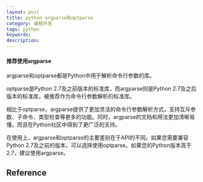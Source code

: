 ```yaml
---
layout: post
title: python argparse和optparse
category: 编程开发
tags: python
keywords: 
description: 
---
```



#### 推荐使用argparse

argparse和optparse都是Python中用于解析命令行参数的库。

optparse是Python 2.7及之前版本的标准库，而argparse则是Python 2.7及之后版本的标准库，被推荐作为命令行参数解析的标准库。

相比于optparse，argparse提供了更加灵活的命令行参数解析方式，支持互斥参数、子命令、类型检查等更多的功能。同时，argparse的文档和用法更加清晰易懂，而且在Python社区中得到了更广泛的支持。

在使用上，argparse和optparse的主要差别在于API的不同。如果您需要兼容Python 2.7及之前的版本，可以选择使用optparse。如果您的Python版本高于2.7，建议使用argparse。

## Reference

